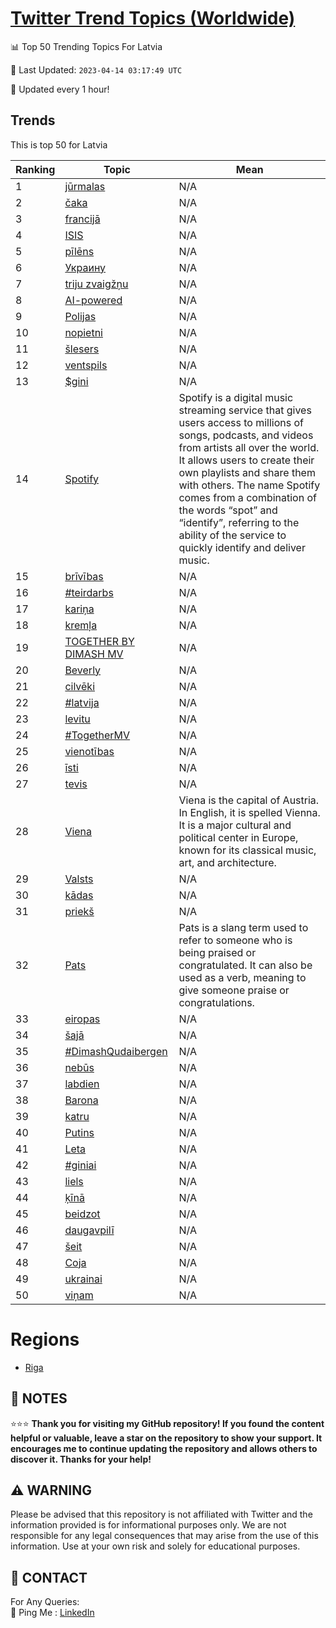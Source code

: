 [Twitter Trend Topics (Worldwide)](https://github.com/ErcinDedeoglu/Twitter-Trend-Topics)
==========


📊 Top 50 Trending Topics For Latvia

📆 Last Updated: `2023-04-14 03:17:49 UTC`

🔧 Updated every 1 hour!


## Trends

This is top 50 for Latvia

| Ranking | Topic | Mean |
| ------- | ------------ | ------------ |
| 1 | [jūrmalas](http://twitter.com/search?q=j%c5%abrmalas) | N/A |
| 2 | [čaka](http://twitter.com/search?q=%c4%8daka) | N/A |
| 3 | [francijā](http://twitter.com/search?q=francij%c4%81) | N/A |
| 4 | [ISIS](http://twitter.com/search?q=ISIS) | N/A |
| 5 | [pīlēns](http://twitter.com/search?q=p%c4%abl%c4%93ns) | N/A |
| 6 | [Украину](http://twitter.com/search?q=%d0%a3%d0%ba%d1%80%d0%b0%d0%b8%d0%bd%d1%83) | N/A |
| 7 | [triju zvaigžņu](http://twitter.com/search?q=triju+zvaig%c5%be%c5%86u) | N/A |
| 8 | [AI-powered](http://twitter.com/search?q=AI-powered) | N/A |
| 9 | [Polijas](http://twitter.com/search?q=Polijas) | N/A |
| 10 | [nopietni](http://twitter.com/search?q=nopietni) | N/A |
| 11 | [šlesers](http://twitter.com/search?q=%c5%a1lesers) | N/A |
| 12 | [ventspils](http://twitter.com/search?q=ventspils) | N/A |
| 13 | [$gini](http://twitter.com/search?q=%24gini) | N/A |
| 14 | [Spotify](http://twitter.com/search?q=Spotify) | Spotify is a digital music streaming service that gives users access to millions of songs, podcasts, and videos from artists all over the world. It allows users to create their own playlists and share them with others. The name Spotify comes from a combination of the words “spot” and “identify”, referring to the ability of the service to quickly identify and deliver music. |
| 15 | [brīvības](http://twitter.com/search?q=br%c4%abv%c4%abbas) | N/A |
| 16 | [#teirdarbs](http://twitter.com/search?q=%23teirdarbs) | N/A |
| 17 | [kariņa](http://twitter.com/search?q=kari%c5%86a) | N/A |
| 18 | [kremļa](http://twitter.com/search?q=krem%c4%bca) | N/A |
| 19 | [TOGETHER BY DIMASH MV](http://twitter.com/search?q=TOGETHER+BY+DIMASH+MV) | N/A |
| 20 | [Beverly](http://twitter.com/search?q=Beverly) | N/A |
| 21 | [cilvēki](http://twitter.com/search?q=cilv%c4%93ki) | N/A |
| 22 | [#latvija](http://twitter.com/search?q=%23latvija) | N/A |
| 23 | [levitu](http://twitter.com/search?q=levitu) | N/A |
| 24 | [#TogetherMV](http://twitter.com/search?q=%23TogetherMV) | N/A |
| 25 | [vienotības](http://twitter.com/search?q=vienot%c4%abbas) | N/A |
| 26 | [īsti](http://twitter.com/search?q=%c4%absti) | N/A |
| 27 | [tevis](http://twitter.com/search?q=tevis) | N/A |
| 28 | [Viena](http://twitter.com/search?q=Viena) | Viena is the capital of Austria. In English, it is spelled Vienna. It is a major cultural and political center in Europe, known for its classical music, art, and architecture. |
| 29 | [Valsts](http://twitter.com/search?q=Valsts) | N/A |
| 30 | [kādas](http://twitter.com/search?q=k%c4%81das) | N/A |
| 31 | [priekš](http://twitter.com/search?q=priek%c5%a1) | N/A |
| 32 | [Pats](http://twitter.com/search?q=Pats) | Pats is a slang term used to refer to someone who is being praised or congratulated. It can also be used as a verb, meaning to give someone praise or congratulations. |
| 33 | [eiropas](http://twitter.com/search?q=eiropas) | N/A |
| 34 | [šajā](http://twitter.com/search?q=%c5%a1aj%c4%81) | N/A |
| 35 | [#DimashQudaibergen](http://twitter.com/search?q=%23DimashQudaibergen) | N/A |
| 36 | [nebūs](http://twitter.com/search?q=neb%c5%abs) | N/A |
| 37 | [labdien](http://twitter.com/search?q=labdien) | N/A |
| 38 | [Barona](http://twitter.com/search?q=Barona) | N/A |
| 39 | [katru](http://twitter.com/search?q=katru) | N/A |
| 40 | [Putins](http://twitter.com/search?q=Putins) | N/A |
| 41 | [Leta](http://twitter.com/search?q=Leta) | N/A |
| 42 | [#giniai](http://twitter.com/search?q=%23giniai) | N/A |
| 43 | [liels](http://twitter.com/search?q=liels) | N/A |
| 44 | [ķīnā](http://twitter.com/search?q=%c4%b7%c4%abn%c4%81) | N/A |
| 45 | [beidzot](http://twitter.com/search?q=beidzot) | N/A |
| 46 | [daugavpilī](http://twitter.com/search?q=daugavpil%c4%ab) | N/A |
| 47 | [šeit](http://twitter.com/search?q=%c5%a1eit) | N/A |
| 48 | [Coja](http://twitter.com/search?q=Coja) | N/A |
| 49 | [ukrainai](http://twitter.com/search?q=ukrainai) | N/A |
| 50 | [viņam](http://twitter.com/search?q=vi%c5%86am) | N/A |



# Regions

* [Riga](</Latvia/Riga.md>)



## 📝 NOTES

⭐⭐⭐ **Thank you for visiting my GitHub repository! If you found the content helpful or valuable, leave a star on the repository to show your support. It encourages me to continue updating the repository and allows others to discover it. Thanks for your help!**


## ⚠️ WARNING

Please be advised that this repository is not affiliated with Twitter and the information provided is for informational purposes only. We are not responsible for any legal consequences that may arise from the use of this information. Use at your own risk and solely for educational purposes.


## 📨 CONTACT

 For Any Queries:  
            🏓 Ping Me : [LinkedIn](https://www.linkedin.com/in/ercindedeoglu/)
